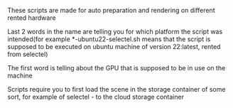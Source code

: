 These scripts are made for auto preparation and rendering on different rented hardware

Last 2 words in the name are telling you for which platform the script was intended(for example *-ubuntu22-selectel.sh means that the script is supposed to be executed on ubuntu machine of version 22:latest, rented from selectel)

The first word is telling about the GPU that is supposed to be in use on the machine

Scripts require you to first load the scene in the storage container of some sort, for example of selectel - to the cloud storage container
